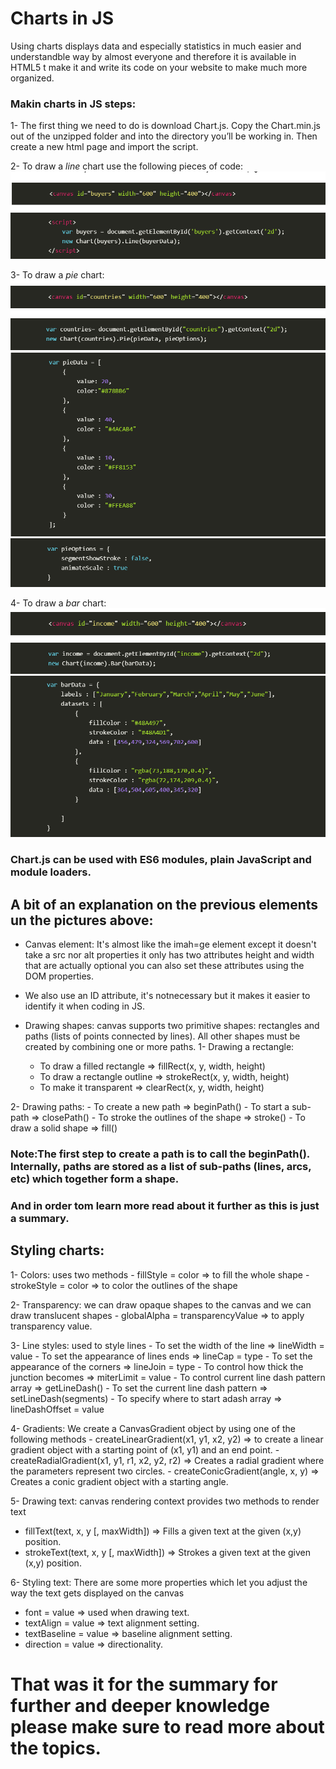 # Charts in JS
Using charts displays data and especially statistics in much easier and understandble way by almost everyone and therefore it is available in HTML5 t make it and write its code on your website to make much more organized.

### Makin charts in JS steps:
1- The first thing we need to do is download Chart.js. Copy the Chart.min.js out of the unzipped folder and into the directory you’ll be working in. Then create a new html page and import the script.

2- To draw a *line* chart use the following pieces of code:
    ![First step](images/s1.png)
    ![Second step](images/s2.png)

3- To draw a *pie* chart:
    ![First step](images/s3.png)
    ![Second step](images/s4.png)
    ![Third step](images/s5.png)
    ![Fourth step](images/s6.png)

4- To draw a *bar* chart:
    ![First step](images/s7.png)
    ![Second step](images/s8.png)
    ![Third step](images/s9.png)

### Chart.js can be used with ES6 modules, plain JavaScript and module loaders.

## A bit of an explanation on the previous elements un the pictures above:

- Canvas element: It's almost like the imah=ge element except it doesn't take a src nor alt properties it only has two attributes height and width that are actually optional you can also set these attributes using the DOM properties.

- We also use an ID attribute, it's notnecessary but it makes it easier to identify it when coding in JS.

- Drawing shapes: canvas  supports two primitive shapes: rectangles and paths (lists of points connected by lines). All other shapes must be created by combining one or more paths.
1- Drawing a rectangle: 
    - To draw a filled rectangle => fillRect(x, y, width, height)
    - To draw a rectangle outline => strokeRect(x, y, width, height)
    - To make it transparent => clearRect(x, y, width, height)

2- Drawing paths: 
    - To create a new path => beginPath()
    - To start a sub-path => closePath()
    - To stroke the outlines of the shape => stroke()
    - To draw a solid shape => fill()

### Note:The first step to create a path is to call the beginPath(). Internally, paths are stored as a list of sub-paths (lines, arcs, etc) which together form a shape. 

### And in order tom learn more read about it further as this is just a summary.

## Styling charts:
  1- Colors: uses two methods
     - fillStyle = color => to fill the whole shape
     - strokeStyle = color => to color the outlines of the shape

  2- Transparency: we can draw opaque shapes to the canvas and we   can draw translucent shapes
     - globalAlpha = transparencyValue =>  to apply transparency value.

  3- Line styles: used to style lines
    - To set the width of the line => lineWidth = value
    - To set the appearance of lines ends => lineCap = type
    - To set the appearance of the corners => lineJoin = type
    - To control how thick the junction becomes => miterLimit = value
    - To control current line dash pattern array => getLineDash()
    - To set the current line dash pattern => setLineDash(segments)
    - To specify where to start adash array => lineDashOffset = value

  4- Gradients: We create a CanvasGradient object by using one of the following methods
    - createLinearGradient(x1, y1, x2, y2) => to create a linear gradient object with a starting point of (x1, y1) and an end point.
    - createRadialGradient(x1, y1, r1, x2, y2, r2) => Creates a radial gradient where the parameters represent two circles.
    - createConicGradient(angle, x, y) => Creates a conic gradient object with a starting angle.

 5- Drawing text: canvas rendering context provides two methods to render text
   - fillText(text, x, y [, maxWidth]) => Fills a given text at the given (x,y) position.
   - strokeText(text, x, y [, maxWidth]) => Strokes a given text at the given (x,y) position. 

 6- Styling text: There are some more properties which let you adjust the way the text gets displayed on the canvas
  - font = value => used when drawing text.
  - textAlign = value => text alignment setting.
  - textBaseline = value => baseline alignment setting.
  - direction = value => directionality.

  # That was  it for the summary for further and deeper knowledge please make sure to read more about the topics.
